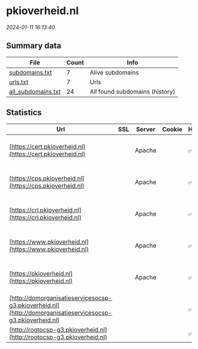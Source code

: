 # pkioverheid.nl
*2024-01-11 16:13:40*
## Summary data


| File       | Count | Info |
|------------|-------|------|
|[subdomains.txt](/data/pkioverheid.nl/subdomains.txt)|7|Alive subdomains|
|[urls.txt](/data/pkioverheid.nl/urls.txt)|7|Urls|
|[all_subdomains.txt](/data/pkioverheid.nl/all_subdomains.txt)|24|All found subdomains (history)|


## Statistics


| Url | SSL | Server | Cookie | HSTS | CSP | XFO | XXP | RP | Tech |Title |
|------------|-------|------|------|------|------|------|------|------|------|------|
|[https://cert.pkioverheid.nl](https://cert.pkioverheid.nl)| |Apache| |:white_check_mark: | :white_check_mark:| :white_check_mark: | :white_check_mark: | :white_check_mark: |Apache HTTP Server HSTS|Overzicht PKIove...|
|[https://cps.pkioverheid.nl](https://cps.pkioverheid.nl)| |Apache| |:white_check_mark: | :white_check_mark:| :white_check_mark: | :white_check_mark: | :white_check_mark: |Apache HTTP Server HSTS|Certification Pr...|
|[https://crl.pkioverheid.nl](https://crl.pkioverheid.nl)| |Apache| |:white_check_mark: | :white_check_mark:| :white_check_mark: | :white_check_mark: | :white_check_mark: |Apache HTTP Server HSTS|PKIoverheid Cert...|
|[https://www.pkioverheid.nl](https://www.pkioverheid.nl)| |Apache| |:white_check_mark: | :white_check_mark:| :white_check_mark: | :white_check_mark: | :white_check_mark: |Apache HTTP Server HSTS|302 Found|
|[https://pkioverheid.nl](https://pkioverheid.nl)| |Apache| |:white_check_mark: | :white_check_mark:| :white_check_mark: | :white_check_mark: | :white_check_mark: |Apache HTTP Server HSTS|302 Found|
|[http://domorganisatieservicesocsp-g3.pkioverheid.nl](http://domorganisatieservicesocsp-g3.pkioverheid.nl)| || |:white_check_mark: | :white_check_mark:| :white_check_mark: | :white_check_mark: | :white_check_mark: |HSTS||
|[http://rootocsp-g3.pkioverheid.nl](http://rootocsp-g3.pkioverheid.nl)| || |:white_check_mark: | :white_check_mark:| :white_check_mark: | :white_check_mark: | :white_check_mark: |HSTS||